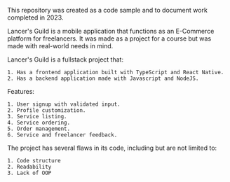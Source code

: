 This repository was created as a code sample and to document work completed in 2023.

Lancer's Guild is a mobile application that functions as an E-Commerce platform for freelancers. It was made as a project for a course but was made with real-world needs in mind. 

Lancer's Guild is a fullstack project that:

    1. Has a frontend application built with TypeScript and React Native.
    2. Has a backend application made with Javascript and NodeJS.


Features:

    1. User signup with validated input.
    2. Profile customization.
    3. Service listing.
    4. Service ordering.
    5. Order management.
    6. Service and freelancer feedback.

The project has several flaws in its code, including but are not limited to:

    1. Code structure
    2. Readability
    3. Lack of OOP
